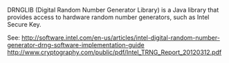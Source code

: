 DRNGLIB (Digital Random Number Generator Library) is a Java library that provides access to hardware random number
generators, such as Intel Secure Key.

See:
http://software.intel.com/en-us/articles/intel-digital-random-number-generator-drng-software-implementation-guide
http://www.cryptography.com/public/pdf/Intel_TRNG_Report_20120312.pdf
